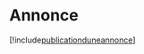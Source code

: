 # Annonce

[!include[publicationduneannonce](annonce.publicationduneannonce.autogen.md)]











































































